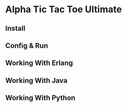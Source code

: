 Alpha Tic Tac Toe Ultimate
=====

Install
-----

Config & Run
-----

Working With Erlang
-----

Working With Java
-----

Working With Python
-----


